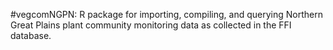 #vegcomNGPN: R package for importing, compiling, and querying Northern Great Plains plant community monitoring data as collected in the FFI database. 
